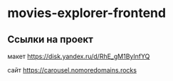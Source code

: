 # movies-explorer-frontend

## Ссылки на проект

макет https://disk.yandex.ru/d/RhE_gM1BylnfYQ

сайт https://carousel.nomoredomains.rocks